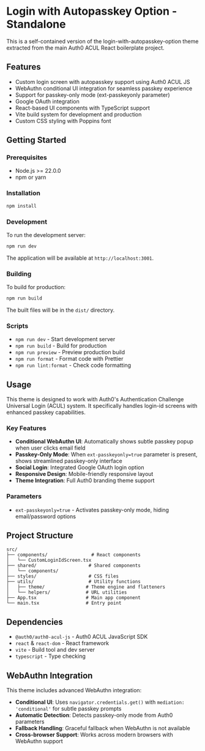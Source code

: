 # Login with Autopasskey Option - Standalone

This is a self-contained version of the login-with-autopasskey-option theme extracted from the main Auth0 ACUL React boilerplate project.

## Features

- Custom login screen with autopasskey support using Auth0 ACUL JS
- WebAuthn conditional UI integration for seamless passkey experience
- Support for passkey-only mode (ext-passkeyonly parameter)
- Google OAuth integration
- React-based UI components with TypeScript support
- Vite build system for development and production
- Custom CSS styling with Poppins font

## Getting Started

### Prerequisites

- Node.js >= 22.0.0
- npm or yarn

### Installation

```bash
npm install
```

### Development

To run the development server:

```bash
npm run dev
```

The application will be available at `http://localhost:3001`.

### Building

To build for production:

```bash
npm run build
```

The built files will be in the `dist/` directory.

### Scripts

- `npm run dev` - Start development server
- `npm run build` - Build for production
- `npm run preview` - Preview production build
- `npm run format` - Format code with Prettier
- `npm run lint:format` - Check code formatting

## Usage

This theme is designed to work with Auth0's Authentication Challenge Universal Login (ACUL) system. It specifically handles login-id screens with enhanced passkey capabilities.

### Key Features

- **Conditional WebAuthn UI**: Automatically shows subtle passkey popup when user clicks email field
- **Passkey-Only Mode**: When `ext-passkeyonly=true` parameter is present, shows streamlined passkey-only interface
- **Social Login**: Integrated Google OAuth login option
- **Responsive Design**: Mobile-friendly responsive layout
- **Theme Integration**: Full Auth0 branding theme support

### Parameters

- `ext-passkeyonly=true` - Activates passkey-only mode, hiding email/password options

## Project Structure

```
src/
├── components/                # React components
│   └── CustomLoginIdScreen.tsx
├── shared/                   # Shared components
│   └── components/
├── styles/                   # CSS files
├── utils/                    # Utility functions
│   ├── theme/               # Theme engine and flatteners
│   └── helpers/             # URL utilities
├── App.tsx                  # Main app component
└── main.tsx                 # Entry point
```

## Dependencies

- `@auth0/auth0-acul-js` - Auth0 ACUL JavaScript SDK
- `react` & `react-dom` - React framework
- `vite` - Build tool and dev server
- `typescript` - Type checking

## WebAuthn Integration

This theme includes advanced WebAuthn integration:

- **Conditional UI**: Uses `navigator.credentials.get()` with `mediation: 'conditional'` for subtle passkey prompts
- **Automatic Detection**: Detects passkey-only mode from Auth0 parameters
- **Fallback Handling**: Graceful fallback when WebAuthn is not available
- **Cross-browser Support**: Works across modern browsers with WebAuthn support
